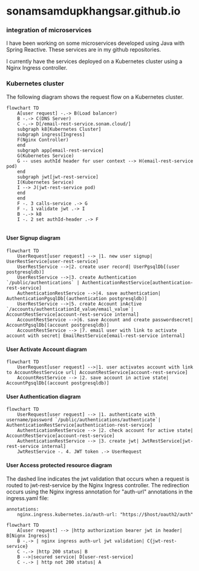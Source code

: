 # sonamsamdupkhangsar.github.io

### integration of microservices
I have been working on some microservices developed using Java with Spring Reactive.
These services are in my github repositories.

I currently have the services deployed on a Kubernetes cluster using a Nginx Ingress controller.  

### Kubernetes cluster
The following diagram shows the request flow on a Kubernetes cluster.

```mermaid
flowchart TD
    A[user request] -.-> B(Load balancer)
    B -.-> C(DNS Server)
    C -.-> D[/email-rest-service.sonam.cloud/]
    subgraph k8[Kubernetes Cluster]
    subgraph ingress[Ingress]
    F(Nginx Controller)
    end
    subgraph app[email-rest-service]
    G(Kubernetes Service)
    G -- uses authId header for user context --> H(email-rest-service pod)    
    end    
    subgraph jwt[jwt-rest-service]
    I(Kubernetes Service)
    I --> J(jwt-rest-service pod)
    end    
    end
    F -. 3 calls-service .-> G
    F -. 1 validate jwt .-> I
    B -.-> k8
    I -. 2 set authId-header .-> F
    
```

#### User Signup diagram
```mermaid
flowchart TD
    UserRequest[user request] --> |1. new user signup| UserRestService[user-rest-service]
    UserRestService -->|2. create user record| UserPgsqlDb[(user postgresqldb)]
    UserRestService -->|3. create Authentication `/public/authentications` | AuthenticationRestService[authentication-rest-service]
    AuthenticationRestService -->|4. save authentication| AuthenticationPgsqlDb[(authentication postgresqldb)]
    UserRestService -->|5. create Account inActive `/accounts/authenticationId_value/email_value`| AccountRestService[account-rest-service internal]
    AccountRestService -->|6. save Account and create passwordsecret| AccountPgsqlDb[(account postgresqldb)]
    AccountRestService --> |7. email user with link to activate account with secret| EmailRestService[email-rest-service internal]    
```

#### User Activate Account diagram
```mermaid
flowchart TD
    UserRequest[user request] -->|1. user activates account with link to AccountRestService url| AccountRestService[account-rest-service]
    AccountRestService --> |2. save account in active state| AccountPgsqlDb[(account postgresqldb)]
```

#### User Authentication diagram

```mermaid
flowchart TD
    UserRequest[user request] --> |1. authenticate with username/password `/public/authentications/authenticate`| AuthenticationRestService[authentication-rest-service]    
    AuthenticationRestService --> |2. check account for active state| AccountRestService[account-rest-service]
    AuthenticationRestService --> |3. create jwt| JwtRestService[jwt-rest-service internal]    
    JwtRestService -. 4. JWT token .-> UserRequest    
``` 

#### User Access protected resource diagram
The dashed line indicates the jwt validation that occurs when a request is 
routed to jwt-rest-service by the Nginx Ingress controller.  The redirection
occurs using the Nginx ingress annotation for "auth-url" annotations in the ingress.yaml
file:
```
annotations:
    nginx.ingress.kubernetes.io/auth-url: "https://$host/oauth2/auth"
```

```mermaid
flowchart TD    
    A[user request] --> |http authorization bearer jwt in header| B[Nignx Ingress]
    B -.-> | nginx ingress auth-url jwt validation| C{jwt-rest-service}
    C -.-> |http 200 status| B
    B -->|secured service| D[user-rest-service] 
    C -.-> | http not 200 status| A
``` 
